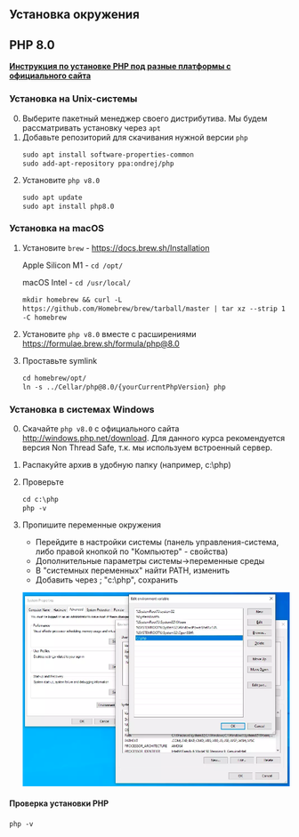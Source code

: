 ## Установка окружения


## PHP 8.0
**[Инструкция по установке PHP под разные платформы с официального сайта](https://www.php.net/manual/ru/install.php)**

### Установка на Unix-системы
0. Выберите пакетный менеджер своего дистрибутива. Мы будем рассматривать установку через `apt`
0. Добавьте репозиторий для скачивания нужной версии `php`
    ```
    sudo apt install software-properties-common
    sudo add-apt-repository ppa:ondrej/php
    ```
0. Установите `php v8.0`
    ```
    sudo apt update
    sudo apt install php8.0
    ```

### Установка на macOS
1. Установите `brew` - https://docs.brew.sh/Installation

    Apple Silicon M1 - `cd /opt/`

    macOS Intel - `cd /usr/local/` 

   ```
   mkdir homebrew && curl -L https://github.com/Homebrew/brew/tarball/master | tar xz --strip 1 -C homebrew
   ```

0. Установите `php v8.0` вместе с расширениями https://formulae.brew.sh/formula/php@8.0
0. Проставьте symlink 
   ```
   cd homebrew/opt/
   ln -s ../Cellar/php@8.0/{yourCurrentPhpVersion} php
   ```

### Установка в системах Windows

0. Скачайте `php v8.0` с официального сайта http://windows.php.net/download. Для данного курса рекомендуется версия Non Thread Safe, т.к. мы используем встроенный сервер.
0. Распакуйте архив в удобную папку (например, c:\php)
0. Проверьте
    ```
    cd c:\php
    php -v
    ```
0. Пропишите переменные окружения
   - Перейдите в настройки системы (панель управления-система, либо правой кнопкой по "Компьютер" - свойства)
   - Дополнительные параметры системы->переменные среды
   - В "системных переменных" найти PATH, изменить
   - Добавить через ; "c:\php", сохранить

   ![Пропишите переменную окружения php](assets/php_path_win.png)

#### Проверка установки PHP
```php -v```

